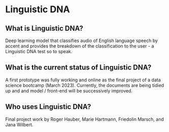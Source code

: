 # Linguistic DNA

## What is Linguistic DNA?
Deep learning model that classifies audio of English language speech by accent and provides the breakdown of the classification to the user - a Linguistic DNA test so to speak.

## What is the current status of Linguistic DNA?
A first prototype was fully working and online as the final project of a data science bootcamp (March 2023). Currently, the documents are being tidied up and and model / front-end will be successively improved.

## Who uses Linguistic DNA?
Final project work by Roger Hauber, Marie Hartmann, Friedolin Marsch, and Jana Wilbert.
